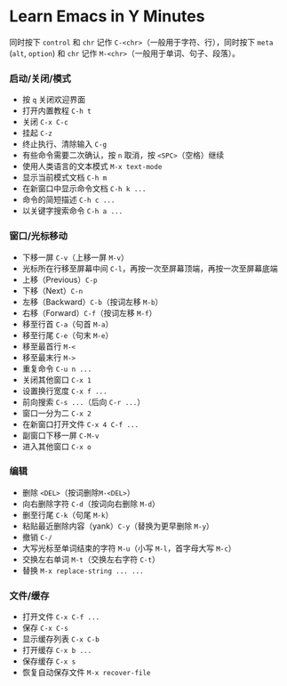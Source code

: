 # Learn Emacs in Y Minutes

同时按下 `control` 和 `chr` 记作 `C-<chr>`（一般用于字符、行），同时按下 `meta` (`alt`, `option`) 和 `chr` 记作 `M-<chr>`（一般用于单词、句子、段落）。

### 启动/关闭/模式

- 按 `q` 关闭欢迎界面
- 打开内置教程 `C-h t`
- 关闭 `C-x C-c`
- 挂起 `C-z`
- 终止执行、清除输入 `C-g`
- 有些命令需要二次确认，按 `n` 取消，按 `<SPC>`（空格）继续
- 使用人类语言的文本模式 `M-x text-mode`
- 显示当前模式文档 `C-h m`
- 在新窗口中显示命令文档 `C-h k ...`
- 命令的简短描述 `C-h c ...`
- 以关键字搜索命令 `C-h a ...`

### 窗口/光标移动

- 下移一屏 `C-v`（上移一屏 `M-v`）
- 光标所在行移至屏幕中间 `C-l`，再按一次至屏幕顶端，再按一次至屏幕底端
- 上移（Previous）`C-p`
- 下移（Next）`C-n`
- 左移（Backward）`C-b`（按词左移 `M-b`）
- 右移（Forward）`C-f`（按词左移 `M-f`）
- 移至行首 `C-a`（句首 `M-a`）
- 移至行尾 `C-e`（句末 `M-e`）
- 移至最首行 `M-<`
- 移至最末行 `M->`
- 重复命令 `C-u n ...`
- 关闭其他窗口 `C-x 1`
- 设置换行宽度 `C-x f ...`
- 前向搜索 `C-s ...`（后向 `C-r ...`）
- 窗口一分为二 `C-x 2`
- 在新窗口打开文件 `C-x 4 C-f ...`
- 副窗口下移一屏 `C-M-v`
- 进入其他窗口 `C-x o`

### 编辑

- 删除 `<DEL>`（按词删除`M-<DEL>`）
- 向右删除字符 `C-d`（按词向右删除 `M-d`）
- 删至行尾 `C-k`（句尾 `M-k`）
- 粘贴最近删除内容（yank）`C-y`（替换为更早删除 `M-y`）
- 撤销 `C-/`
- 大写光标至单词结束的字符 `M-u`（小写 `M-l`，首字母大写 `M-c`）
- 交换左右单词 `M-t`（交换左右字符 `C-t`）
- 替换 `M-x replace-string ... ...`

### 文件/缓存

- 打开文件 `C-x C-f ...`
- 保存 `C-x C-s`
- 显示缓存列表 `C-x C-b`
- 打开缓存 `C-x b ...`
- 保存缓存 `C-x s`
- 恢复自动保存文件 `M-x recover-file`
